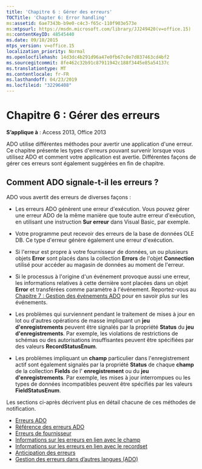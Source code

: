 ```yaml
---
title: 'Chapitre 6 : Gérer des erreurs'
TOCTitle: 'Chapter 6: Error handling'
ms:assetid: 6ae7343b-b9e0-c4c3-f65c-110f903e573e
ms:mtpsurl: https://msdn.microsoft.com/library/JJ249420(v=office.15)
ms:contentKeyID: 48545440
ms.date: 09/18/2015
mtps_version: v=office.15
localization_priority: Normal
ms.openlocfilehash: 14d3dc4b291d96a47e0fb67c0e7d837463cd4bf2
ms.sourcegitcommit: 8fe462c32b91c87911942c188f3445e85a54137c
ms.translationtype: MT
ms.contentlocale: fr-FR
ms.lasthandoff: 04/23/2019
ms.locfileid: "32296408"
---
```

# <a name="chapter-6-error-handling"></a>Chapitre 6 : Gérer des erreurs

**S’applique à** : Access 2013, Office 2013

ADO utilise différentes méthodes pour avertir une application d'une erreur. Ce chapitre présente les types d'erreurs pouvant survenir lorsque vous utilisez ADO et comment votre application est avertie. Différentes façons de gérer ces erreurs sont également suggérées en fin de chapitre.

## <a name="how-does-ado-report-errors"></a>Comment ADO signale-t-il les erreurs ?

ADO vous avertit des erreurs de diverses façons :

- Les erreurs ADO génèrent une erreur d'exécution. Vous pouvez gérer une erreur ADO de la même manière que toute autre erreur d'exécution, en utilisant une instruction **Sur erreur** dans Visual Basic, par exemple.

- Votre programme peut recevoir des erreurs de la base de données OLE DB. Ce type d'erreur génère également une erreur d'exécution.

- Si l'erreur est propre à votre fournisseur de données, un ou plusieurs objets **Error** sont placés dans la collection **Errors** de l'objet **Connection** utilisé pour accéder au magasin de données au moment de l'erreur.

- Si le processus à l'origine d'un événement provoque aussi une erreur, les informations relatives à cette dernière sont placées dans un objet **Error** et transférées comme paramètre à l'événement. Reportez-vous au [Chapitre 7 : Gestion des événements ADO](chapter-7-handling-ado-events.md) pour en savoir plus sur les événements.

- Les problèmes qui surviennent pendant le traitement de mises à jour en lot ou d'autres opérations de masse impliquant un **jeu d'enregistrements** peuvent être signalés par la propriété **Status** du **jeu d'enregistrements**. Par exemple, les violations de restrictions de schémas ou des autorisations insuffisantes peuvent être spécifiées par des valeurs **RecordStatusEnum**.

- Les problèmes impliquant un **champ** particulier dans l'enregistrement actif sont également signalés par la propriété **Status** de chaque **champ** de la collection **Fields** de l' **enregistrement** ou du **jeu d'enregistrements**. Par exemple, les mises à jour interrompues ou les types de données incompatibles peuvent être spécifiés par les valeurs **FieldStatusEnum**.

Les sections ci-après décrivent plus en détail chacune de ces méthodes de notification.

- [Erreurs ADO](ado-errors.md)
- [Référence des erreurs ADO](ado-error-reference.md)
- [Erreurs de fournisseur](provider-errors.md)
- [Informations sur les erreurs en lien avec le champ](field-related-error-information.md)
- [Informations sur les erreurs en lien avec le recordset](recordset-related-error-information.md)
- [Anticipation des erreurs](anticipating-errors.md)
- [Gestion des erreurs dans d’autres langues (ADO)](handling-errors-in-other-languages.md)
